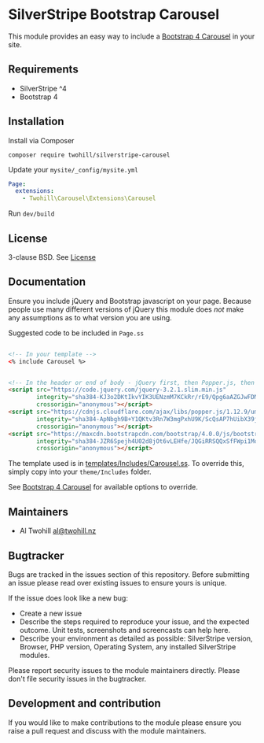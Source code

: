 # SilverStripe Bootstrap Carousel

This module provides an easy way to include a [Bootstrap 4 Carousel](https://getbootstrap.com/docs/4.0/components/carousel/)
in your site.

## Requirements
 * SilverStripe ^4
 * Bootstrap 4

## Installation
Install via Composer

```
composer require twohill/silverstripe-carousel
```

Update your `mysite/_config/mysite.yml`

```yml
Page:
  extensions:
    - Twohill\Carousel\Extensions\Carousel
```

Run `dev/build`

## License
3-clause BSD. See [License](license.md)


## Documentation

Ensure you include jQuery and Bootstrap javascript on your page. Because people use many different versions of 
jQuery this module does *not* make any assumptions as to what version you are using.

Suggested code to be included in `Page.ss`

```html

<!-- In your template -->
<% include Carousel %>


<!-- In the header or end of body - jQuery first, then Popper.js, then Bootstrap JS -->
<script src="https://code.jquery.com/jquery-3.2.1.slim.min.js"
        integrity="sha384-KJ3o2DKtIkvYIK3UENzmM7KCkRr/rE9/Qpg6aAZGJwFDMVNA/GpGFF93hXpG5KkN"
        crossorigin="anonymous"></script>
<script src="https://cdnjs.cloudflare.com/ajax/libs/popper.js/1.12.9/umd/popper.min.js"
        integrity="sha384-ApNbgh9B+Y1QKtv3Rn7W3mgPxhU9K/ScQsAP7hUibX39j7fakFPskvXusvfa0b4Q"
        crossorigin="anonymous"></script>
<script src="https://maxcdn.bootstrapcdn.com/bootstrap/4.0.0/js/bootstrap.min.js"
        integrity="sha384-JZR6Spejh4U02d8jOt6vLEHfe/JQGiRRSQQxSfFWpi1MquVdAyjUar5+76PVCmYl"
        crossorigin="anonymous"></script>
```

The template used is in [templates/Includes/Carousel.ss](templates/Includes/Carousel.ss). To override this, simply
copy into your `theme/Includes` folder.

See [Bootstrap 4 Carousel](https://getbootstrap.com/docs/4.0/components/carousel/) for available options to override.


## Maintainers
 * Al Twohill <al@twohill.nz>
 
## Bugtracker
Bugs are tracked in the issues section of this repository. Before submitting an issue please read over 
existing issues to ensure yours is unique. 
 
If the issue does look like a new bug:
 
 - Create a new issue
 - Describe the steps required to reproduce your issue, and the expected outcome. Unit tests, screenshots 
 and screencasts can help here.
 - Describe your environment as detailed as possible: SilverStripe version, Browser, PHP version, 
 Operating System, any installed SilverStripe modules.
 
Please report security issues to the module maintainers directly. Please don't file security issues in the bugtracker.
 
## Development and contribution
If you would like to make contributions to the module please ensure you raise a pull request and discuss with the module maintainers.
